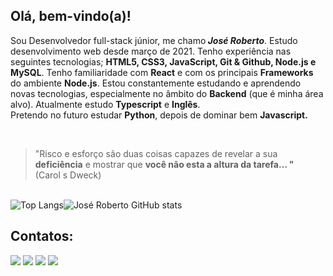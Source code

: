 <h2>Olá, bem-vindo(a)!</h2>
<p>Sou Desenvolvedor full-stack júnior, me chamo<i><b> José Roberto</b></i>. Estudo desenvolvimento web desde março de 2021. Tenho experiência nas seguintes tecnologias; <b>HTML5, CSS3, JavaScript, Git & Github, Node.js e MySQL</b>.  Tenho familiaridade com <b>React</b> e com os principais <b>Frameworks</b> do ambiente <b>Node.js</b>. Estou constantemente estudando e aprendendo novas tecnologias, especialmente no âmbito do <b>Backend</b> (que é minha área alvo). Atualmente estudo <b>Typescript</b> e <b>Inglês</b>.<br> Pretendo no futuro estudar <b>Python</b>, depois de dominar bem <b>Javascript.</b></p><br>
<blockquote>
  <p>"Risco e esforço são duas coisas capazes de revelar a sua <b>deficiência</b> e mostrar que <b>você não esta a altura da tarefa… "</b><br>(Carol s Dweck)</p>
</blockquote>

<br/>![Top Langs](https://github-readme-stats.vercel.app/api/top-langs/?username=jrsdrocha)![José Roberto GitHub stats](https://github-readme-stats.vercel.app/api?username=jrsdrocha&show_icons=true)

## Contatos:

<div>
<a href="https://www.youtube.com/seu-canal-youtube-aqui" target="_blank"><img src="https://img.shields.io/badge/YouTube-FF0000?style=for-the-badge&logo=youtube&logoColor=white" target="_blank"></a>
<a href="https://instagram.com/seu-usuário-instagram-aqui" target="_blank"><img src="https://img.shields.io/badge/-Instagram-%23E4405F?style=for-the-badge&logo=instagram&logoColor=white" target="_blank"></a>
<a href = "mailto:joseroberto.pick.prog@gmail.com"><img src="https://img.shields.io/badge/Gmail-D14836?style=for-the-badge&logo=gmail&logoColor=white" target="_blank"></a>
<a href="https://www.linkedin.com/in/jos%C3%A9-roberto-rocha-950551214/" target="_blank"><img src="https://img.shields.io/badge/-LinkedIn-%230077B5?style=for-the-badge&logo=linkedin&logoColor=white" target="_blank"></a>   
</div>

